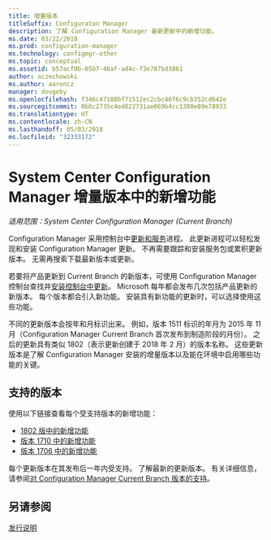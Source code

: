 ```yaml
---
title: 增量版本
titleSuffix: Configuraton Manager
description: 了解 Configuration Manager 最新更新中的新增功能。
ms.date: 03/22/2018
ms.prod: configuration-manager
ms.technology: configmgr-other
ms.topic: conceptual
ms.assetid: b57acf0b-05b7-46af-ad4c-f3e707bd3861
author: aczechowski
ms.author: aaroncz
manager: dougeby
ms.openlocfilehash: f346c47188bf71512ec2cbc46f6c9cb352cd642e
ms.sourcegitcommit: 0b0c2735c4ed822731ae069b4cc1380e89e78933
ms.translationtype: HT
ms.contentlocale: zh-CN
ms.lasthandoff: 05/03/2018
ms.locfileid: "32333172"
---
```

# <a name="whats-new-in-system-center-configuration-manager-incremental-versions"></a>System Center Configuration Manager 增量版本中的新增功能

*适用范围：System Center Configuration Manager (Current Branch)*

 Configuration Manager 采用控制台中[更新和服务](/sccm/core/servers/manage/updates)进程。 此更新进程可以轻松发现和安装 Configuration Manager 更新。 不再需要跟踪和安装服务包或累积更新版本。 无需再搜索下载最新版本或更新。

 若要将产品更新到 Current Branch 的新版本，可使用 Configuration Manager 控制台查找并[安装控制台中更新](../../../core/servers/manage/install-in-console-updates.md)。 Microsoft 每年都会发布几次包括产品更新的新版本。 每个版本都会引入新功能。 安装具有新功能的更新时，可以选择使用这些功能。 

 不同的更新版本会按年和月标识出来。 例如，版本 1511 标识的年月为 2015 年 11 月（Configuration Manager Current Branch 首次发布到制造阶段的月份）。 之后的更新具有类似 1802（表示更新创建于 2018 年 2 月）的版本名称。 这些更新版本是了解 Configuration Manager 安装的增量版本以及能在环境中启用哪些功能的关键。

## <a name="supported-versions"></a>支持的版本
 使用以下链接查看每个受支持版本的新增功能：
  - [1802 版中的新增功能](../../../core/plan-design/changes/whats-new-in-version-1802.md)
  - [版本 1710 中的新增功能](../../../core/plan-design/changes/whats-new-in-version-1710.md)
  - [版本 1706 中的新增功能](../../../core/plan-design/changes/whats-new-in-version-1706.md)  


 每个更新版本在其发布后一年内受支持。 了解最新的更新版本。 有关详细信息，请参阅[对 Configuration Manager Current Branch 版本的支持](../../../core/servers/manage/current-branch-versions-supported.md)。  


## <a name="see-also"></a>另请参阅
[发行说明](/sccm/core/servers/deploy/install/release-notes)